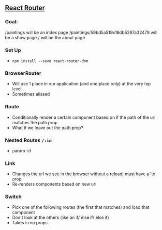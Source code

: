 ## [React Router](https://reacttraining.com/react-router/web/guides/quick-start)

### Goal:
/paintings will be an index page
/paintings/59bd5a519c18db5297a32479 will be a show page
/ will be the about page

### Set Up
- `npm install --save react-router-dom`

### BrowserRouter
- Will use 1 place in our application (and one place only) at the very top level
- Sometimes aliased

### Route
- Conditionally render a certain component based on if the path of the url matches the path prop
- What if we leave out the path prop?

### Nested Routes `/:id`
- param :id

### Link
- Changes the url we see in the browser without a reload, must have a 'to' prop
- Re-renders components based on new url


### Switch
- Pick one of the following routes (the first that matches) and load that component
- Don't look at the others (like an if/ else if/ else if)
- Takes in no props
